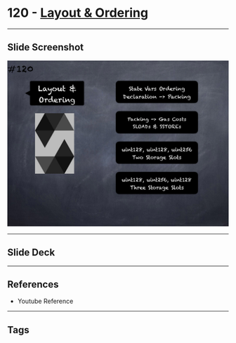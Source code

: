 # 120 - [Layout & Ordering](Layout%20&%20Ordering.md)


___
## Slide Screenshot
![120.png](../images/solidity201/120.png)
___
## Slide Deck

___
## References
- Youtube Reference
___
## Tags